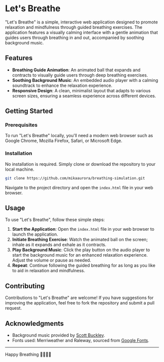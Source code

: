# Let's Breathe

"Let's Breathe" is a simple, interactive web application designed to promote relaxation and mindfulness through guided breathing exercises. The application features a visually calming interface with a gentle animation that guides users through breathing in and out, accompanied by soothing background music.

## Features

- **Breathing Guide Animation**: An animated ball that expands and contracts to visually guide users through deep breathing exercises.
- **Soothing Background Music**: An embedded audio player with a calming soundtrack to enhance the relaxation experience.
- **Responsive Design**: A clean, minimalist layout that adapts to various screen sizes, ensuring a seamless experience across different devices.

## Getting Started

### Prerequisites

To run "Let's Breathe" locally, you'll need a modern web browser such as Google Chrome, Mozilla Firefox, Safari, or Microsoft Edge.

### Installation

No installation is required. Simply clone or download the repository to your local machine.

```bash
git clone https://github.com/mikaaurora/breathing-simulation.git
```

Navigate to the project directory and open the `index.html` file in your web browser.

## Usage

To use "Let's Breathe", follow these simple steps:

1. **Start the Application**: Open the `index.html` file in your web browser to launch the application.
2. **Initiate Breathing Exercise**: Watch the animated ball on the screen; inhale as it expands and exhale as it contracts.
3. **Play Background Music**: Click the play button on the audio player to start the background music for an enhanced relaxation experience. Adjust the volume or pause as needed.
4. **Repeat**: Continue following the guided breathing for as long as you like to aid in relaxation and mindfulness.


## Contributing

Contributions to "Let's Breathe" are welcome! If you have suggestions for improving the application, feel free to fork the repository and submit a pull request.


## Acknowledgments

- Background music provided by [Scott Buckley](http://www.scottbuckley.com.au/).
- Fonts used: Merriweather and Raleway, sourced from [Google Fonts](https://fonts.google.com/).

---

Happy Breathing 🧘🏻‍♀️✨
